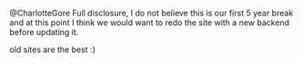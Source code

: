 @CharlotteGore Full disclosure, I do not believe this is our first 5 year break and at this point I think we would want to redo the site with a new backend before updating it.

old sites are the best :)